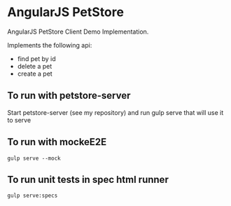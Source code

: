 # AngularJS PetStore

AngularJS PetStore Client Demo Implementation. 

Implements the following api:
* find pet by id
* delete a pet
* create a pet


To run with petstore-server
-------------------------------------

Start petstore-server (see my repository) and run gulp serve that will use it to serve

To run with mockeE2E
-------------------------------------
```
gulp serve --mock
```

To run unit tests in spec html runner
-------------------------------------
```	
gulp serve:specs
```



